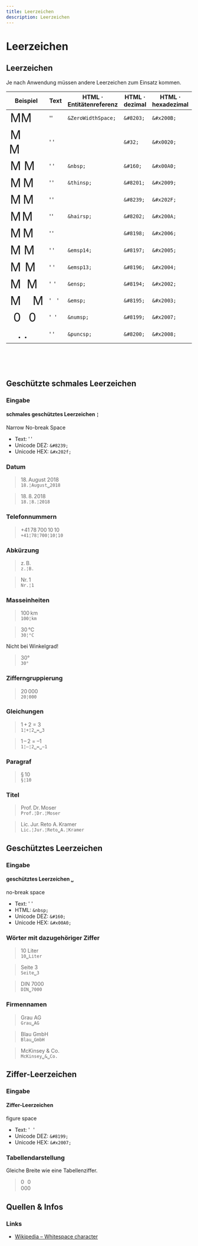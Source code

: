 ```yaml
---
title: Leerzeichen
description: Leerzeichen
---
```


# Leerzeichen






## Leerzeichen
Je nach Anwendung müssen andere Leerzeichen zum Einsatz kommen.


<style>

  .spaces .example {
    white-space: pre;
    font-size: 2rem;
  }

  .spaces .space {
    background-color: var(--blue-color);
  }

  .spaces .filler--prefix {
    width: 2rem;
    display: inline-block;
    text-align: right;
  }
  .spaces .example--gray .filler-char {
    background-color: var(--gray-color);
  }

</style>

<div class="spaces">

| Beispiel | Text | HTML · Entitätenreferenz | HTML · dezimal | HTML · hexadezimal | Unicode Name |
|----|----|----|----|----|----|
| <span class="example example--default"><span class="filler filler--prefix"><span class="filler-char">M</span></span><span class="space">&#8203;</span><span class="filler-char"><span class="filler filler--postfix">M</span></span></span> | '&#8203;' | `&ZeroWidthSpace;` | `&#8203;` | `&#x200B;` | ZERO WIDTH SPACE |
| <span class="example example--default"><span class="filler filler--prefix"><span class="filler-char">M</span></span><span class="space">&#32;</span><span class="filler-char"><span class="filler filler--postfix">M</span></span></span> | '&#32;' | | `&#32;` | `&#x0020;` | SPACE |
| <span class="example example--default"><span class="filler filler--prefix"><span class="filler-char">M</span></span><span class="space">&#160;</span><span class="filler-char"><span class="filler filler--postfix">M</span></span></span> | '&#160;' | `&nbsp;` | `&#160;` | `&#x00A0;` | NO-BREAK SPACE |
| <span class="example example--default"><span class="filler filler--prefix"><span class="filler-char">M</span></span><span class="space">&#8201;</span><span class="filler-char"><span class="filler filler--postfix">M</span></span></span> | '&#8201;' | `&thinsp;` | `&#8201;` | `&#x2009;` | THIN SPACE |
| <span class="example example--default"><span class="filler filler--prefix"><span class="filler-char">M</span></span><span class="space">&#8239;</span><span class="filler-char"><span class="filler filler--postfix">M</span></span></span> | '&#8239;' | | `&#8239;` | `&#x202F;` | NARROW NO-BREAK SPACE |
| <span class="example example--default"><span class="filler filler--prefix"><span class="filler-char">M</span></span><span class="space">&#8202;</span><span class="filler-char"><span class="filler filler--postfix">M</span></span></span> | '&#8202;' | `&hairsp;` | `&#8202;` | `&#x200A;` | HAIR SPACE |
| <span class="example example--default"><span class="filler filler--prefix"><span class="filler-char">M</span></span><span class="space">&#8198;</span><span class="filler-char"><span class="filler filler--postfix">M</span></span></span> | '&#8198;' | | `&#8198;` | `&#x2006;` | SIX-PER-EM SPACE |
| <span class="example example--default"><span class="filler filler--prefix"><span class="filler-char">M</span></span><span class="space">&#8197;</span><span class="filler-char"><span class="filler filler--postfix">M</span></span></span> | '&#8197;' | `&emsp14;` | `&#8197;` | `&#x2005;` | FOUR-PER-EM SPACE |
| <span class="example example--default"><span class="filler filler--prefix"><span class="filler-char">M</span></span><span class="space">&#8196;</span><span class="filler-char"><span class="filler filler--postfix">M</span></span></span> | '&#8196;' | `&emsp13;` | `&#8196;` | `&#x2004;` | THREE-PER-EM SPACE |
| <span class="example example--default"><span class="filler filler--prefix"><span class="filler-char">M</span></span><span class="space">&#8194;</span><span class="filler-char"><span class="filler filler--postfix">M</span></span></span> | '&#8194;' | `&ensp;` | `&#8194;` | `&#x2002;` | EN SPACE |
| <span class="example example--default"><span class="filler filler--prefix"><span class="filler-char">M</span></span><span class="space">&#8195;</span><span class="filler-char"><span class="filler filler--postfix">M</span></span></span> | '&#8195;' | `&emsp;` | `&#8195;` | `&#x2003;` | EM SPACE |
| <span class="example example--gray"><span class="filler filler--prefix"><span class="filler-char">0</span></span><span class="space">&#8199;</span><span class="filler-char"><span class="filler filler--postfix">0</span></span></span> | '&#8199;' | `&numsp;` | `&#8199;` | `&#x2007;` | FIGURE SPACE |
| <span class="example example--gray"><span class="filler filler--prefix"><span class="filler-char">.</span></span><span class="space">&#8200;</span><span class="filler-char"><span class="filler filler--postfix">.</span></span></span> | '&#8200;' | `&puncsp;` | `&#8200;` | `&#x2008;` | PUNCTUATION SPACE |

</div>



<br />
<br />
<br />


## Geschützte schmales Leerzeichen

<div class="box">

### Eingabe

####  schmales geschütztes Leerzeichen `¦`
Narrow No-break Space
* Text: '&#8239;'
* Unicode DEZ: `&#8239;`  
* Unicode HEX: `&#x202f;`

<!--
####  schmales Leerzeichen
(THIN SPACE)
* Text: '&thinsp;'
* HTML: `&thinsp;`
* Unicode DEZ: `&#8201;`
* Unicode HEX: `&#x2009;`
-->

</div>

### Datum
> 18.&#8239;August&nbsp;2018 <br>`18.¦August␣2018`

> 18.&#8239;8.&#8239;2018 <br>`18.¦8.¦2018`
### Telefonnummern
> +41&#8239;78&#8239;700&#8239;10&#8239;10 <br>`+41¦78¦700¦10¦10`
### Abkürzung
> z.&#8239;B. <br> `z.¦B.`

>  Nr.&#8239;1 <br> `Nr.¦1`
### Masseinheiten
> 100&#8239;km <br> `100¦km`

> 30&#8239;°C <br> `30¦°C`

Nicht bei Winkelgrad!
> 30°<br> `30°`

### Zifferngruppierung
> 20&#8239;000 <br> `20¦000`
### Gleichungen
> 1&#8239;+&#8239;2 = 3 <br> `1¦+¦2␣=␣3`

> 1&#8239;–&#8239;2 = –1  <br> `1¦–¦2␣=␣−1`
### Paragraf
> §&#8239;10 <br> `§¦10`
### Titel
> Prof.&#8239;Dr.&#8239;Moser <br> `Prof.¦Dr.¦Moser`

> Lic.&#8239;Jur.&#8239;Reto A.&#8239;Kramer <br>  `Lic.¦Jur.¦Reto␣A.¦Kramer`

## Geschütztes Leerzeichen

<div class="box">

### Eingabe
####  geschütztes Leerzeichen `␣`
no-break space
* Text: '&nbsp;'
* HTML: `&nbsp;`
* Unicode DEZ: `&#160;`
* Unicode HEX: `&#x00A0;`

</div>

### Wörter mit dazugehöriger Ziffer
> 10&nbsp;Liter <br/> `10␣Liter`

> Seite&nbsp;3 <br/> `Seite␣3`

> DIN&nbsp;7000 <br/> `DIN␣7000`
### Firmennamen
> Grau&nbsp;AG <br/> `Grau␣AG`

> Blau&nbsp;GmbH <br/> `Blau␣GmbH`

> McKinsey&nbsp;&amp;&nbsp;Co. <br/> `McKinsey␣&␣Co.`




## Ziffer-Leerzeichen


<div class="box">

### Eingabe
####  Ziffer-Leerzeichen
figure space
* Text: '&#8199;'
* Unicode DEZ: `&#8199;`
* Unicode HEX: `&#x2007;`
</div>


### Tabellendarstellung
Gleiche Breite wie eine Tabellenziffer.
> 0&#8199;0<br>000



## Quellen & Infos

<div class="box">

### Links
* [Wikipedia – Whitespace character](https://en.wikipedia.org/wiki/Whitespace_character)

</div>
